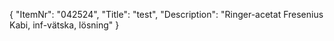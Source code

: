 {
  "ItemNr": "042524",
  "Title": "test",
  "Description": "Ringer-acetat Fresenius Kabi, inf-vätska, lösning"
}
